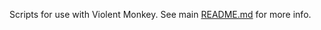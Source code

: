 Scripts for use with Violent Monkey. See main [README.md](https://github.com/nick-ng/dev-settings#readme) for more info.
